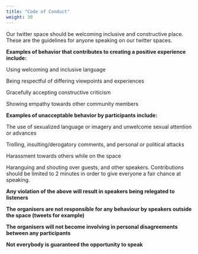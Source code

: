 ```yaml
---
title: "Code of Conduct"
weight: 30
---
```


Our twitter space should be welcoming inclusive and constructive place.
These are the guidelines for anyone speaking on our twitter spaces. 

**Examples of behavior that contributes to creating a positive experience include:**

Using welcoming and inclusive language

Being respectful of differing viewpoints and experiences

Gracefully accepting constructive criticism

Showing empathy towards other community members 
 
**Examples of unacceptable behavior by participants include:**

The use of sexualized language or imagery and unwelcome sexual attention or advances

Trolling, insulting/derogatory comments, and personal or political attacks

Harassment towards others while on the space

Haranguing and shouting over guests, and other speakers. Contributions should be limited to 2 minutes in order to give everyone a fair chance at speaking.

**Any violation of the above will result in speakers being relegated to listeners**


**The organisers are not responsible for any behaviour by speakers outside the space (tweets for example)**

**The organisers will not become involving in personal disagreements between any participants**

**Not everybody is guaranteed the opportunity to speak**



